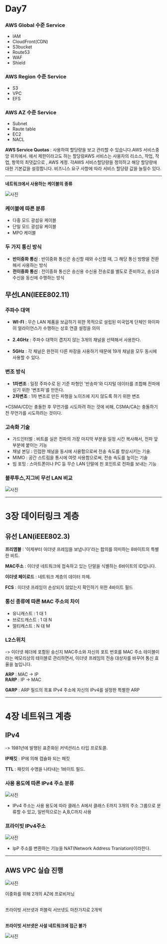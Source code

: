 # Day7

### AWS Global 수준 Service
- IAM
- CloudFront(CDN)
- S3bucket
- Route53
- WAF
- Shield

### AWS Region 수준 Service
- S3
- VPC
- EFS

### AWS AZ 수준 Service
- Subnet
- Raute table
- EC2
- NACL

**AWS Service Quotas** : 사용하여 할당량을 보고 관리할 수 있습니다.AWS 서비스중앙 위치에서. 에서 제한이라고도 하는 할당량AWS 서비스는 사용자의 리소스, 작업, 작업, 항목의 최댓값으로
, AWS 계정. 각AWS 서비스할당량을 정의하고 해당 할당량에 대한 기본값을 설정합니다. 비즈니스 요구 사항에 따라 서비스 할당량 값을 늘릴수 있다.

---

**네트워크에서 사용하는 케이블의 종류**

![사진](../images/케이블종류.jpg)


### 케이블에 따른 분류
- 다중 모드 광섬유 케이블
- 단일 모드 광섬유 케이블
- MPO 케이블

### 두 가지 통신 방식
- **반이중화 통신** : 반이중화 통신은 송신할 때와 수신할 때, 그 해당 통신 방향을 전환해서 사용하는 방식
- **전이중화 통신** : 전이중화 통신은 송신용 수신용 전송로를 별도로 준비하고, 송싱과 수신을 동신에 수행하는 방식


## 무선LAN(IEEE802.11)

### 주파수 대역
- **WI-FI** : 무슨 LAN 제품을 보급하기 위한 목적으로 설립된 미국업계 단체인 와이파이 얼라이언스가 수행하는 상호 연결 설정을 의미<br><br>
- **2.4GHz** : 주파수 대역이 겹치지 않는 3개의 채널을 선택해서 사용한다.<br><br>
- **5GHz** : 각 채널은 완전히 다른 파장을 사용하기 때문에 19개 채널을 모두 동시에 사용할 수 있다.

### 변조 방식
- **1차변조** : 일정 주파수로 된 기준 파형인 '반송파'와 디지털 데이터를 조합해 전파에 싣기 위한 '변조파'를 만든다.
- **2차변조** : 1차 변조로 만든 파형을 노이즈에 지지 않도록 하기 위한 변조

*CSMA/CD는 충돌한 후 무언가를 시도하려 하는 것에 비해, CSMA/CA는 충돌하기 전 무언가를 시도하려는 것이다.

### 고속화 기술
- 가드인터벌 : 비트를 실은 전파의 가장 마지막 부분을 일정 시간 복사해서, 전파 앞부분에 붙이는 기능
- 채널 본딩 : 인접한 채널을 동시에 사용함으로써 전송 속도를 향상시키는 기술.
- MIMO : 공간 스트림을 통시에 여럿 사용함으로써, 전송 속도를 높이는 기술
- 빔 포밍 : 스마트폰이나 PC 등 무슨 LAN 단말에 핀 포인트로 전파를 보내는 기능

### 블루투스,지그비 무선 LAN 비교

![사진](../images/LAN비교.jpg)

---

# 3장 데이터링크 계층

## 유선 LAN(iEEE802.3)

**프리앰블** : '이제부터 이더넷 프레임을 보냅니다'라는 합의를 의미하는 8바이트의 특별한 비트.

**MAC주소** : 이더넷 네트워크에 접속하고 있는 단말을 식별하는 6바이트의 ID입니다.

**이더넷 페이로드** : 네트워크 계층의 데이터 자체.

**FCS** : 이더넷 프레임이 손상되지 않았는지 확인하기 위한 4바이트 필드

### 통신 종류에 따른 MAC 주소의 차이
- 유니캐스트 : 1 대 1
- 브로드캐스트 : 1 대 N
- 멀티캐스트 : N 대 M

### L2스위치
-> 이더넷 헤더에 포함된 송신지 MAC주소와 자신의 포트 번호를 MAC 주소 테이블이라는 메모리상의 테이블로 관리하면서, 이더넷 프레임의 전송
대상자를 바꾸어 통신 효율을 높입니다.

**ARP** : MAC -> IP <br>
**RARP** : IP -> MAC

**GARP** : ARP 필드의 목표 IPv4 주소에 자신의 IPv4를 설정한 특별한 ARP

---

# 4장 네트워크 계층

## IPv4
-> 1981년에 발행된 표준화된 커넥션리스 타입 프로토콜.

**IP패킷** : IP에 의해 캡슐화 되는 패킷

**TTL** : 패킷의 수명을 나타내는 1바이트 필드.


### 사용 용도에 따른 IPv4 주소 분류

![사진](../images/ipv4분류.jpg)

- IPv4 주소는 사용 용도에 따라 클래스 A에서 클래스 E까지 3개의 주소 그룹으로 분류할 수 있고, 일반적으로는 A,B,C까지 사용


### 프라이빗 IPv4주소

![사진](../images/프라이빗ipv4.jpg)

- IpP 주소를 변환하는 기능을 NAT(Network Address Tranlation)이라한다.


---

## AWS VPC 실습 진행

![사진](../images/vpc생성.png)

이중화를 위해 2개의 AZ에 프로비저닝 <br><br>

프라이빗 서브넷과 퍼블릭 서브넷도 마찬가지로 2개씩<br><br>

**프라이빗 서브넷은 사설 네트워크에 접근 불가**

![사진](../images/vpc정보.png)





